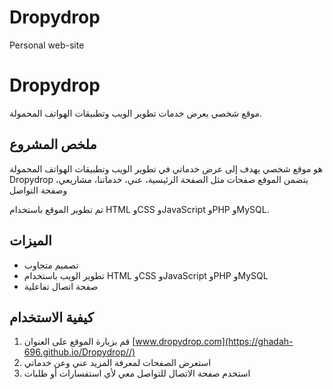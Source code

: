 # Dropydrop
Personal web-site

# Dropydrop

موقع شخصي يعرض خدمات تطوير الويب وتطبيقات الهواتف المحمولة.

## ملخص المشروع
هو موقع شخصي يهدف إلى عرض خدماتي في تطوير الويب وتطبيقات الهواتف المحمولة Dropydrop
يتضمن الموقع صفحات مثل الصفحة الرئيسية، عني، خدماتنا، مشاريعي، وصفحة التواصل
                                                                                                                 
  تم تطوير الموقع باستخدام HTML وCSS وJavaScript وPHP وMySQL.     
                                                                

## الميزات
- تصميم متجاوب
- تطوير الويب باستخدام HTML وCSS وJavaScript وPHP وMySQL
- صفحة اتصال تفاعلية

## كيفية الاستخدام
1. قم بزيارة الموقع على العنوان [www.dropydrop.com](https://ghadah-696.github.io/Dropydrop//)
2. استعرض الصفحات لمعرفة المزيد عني وعن خدماتي
3. استخدم صفحة الاتصال للتواصل معي لأي استفسارات أو طلبات

